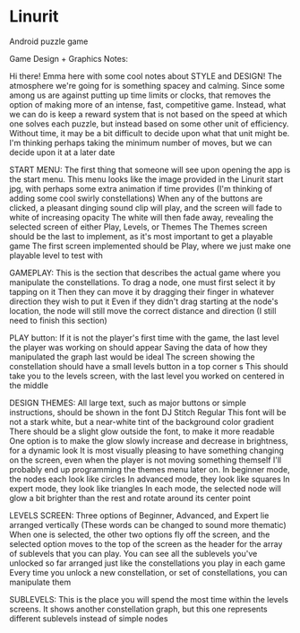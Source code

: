 # Linurit
Android puzzle game

Game Design + Graphics Notes:

Hi there! Emma here with some cool notes about STYLE and DESIGN!
The atmosphere we're going for is something spacey and calming.
Since some among us are against putting up time limits or clocks,
that removes the option of making more of an intense, fast, competitive game.
Instead, what we can do is keep a reward system that is not based on the speed at which
one solves each puzzle, but instead based on some other unit of efficiency.
Without time, it may be a bit difficult to decide upon what that unit might be.
I'm thinking perhaps taking the minimum number of moves, but we can decide upon it at a later date

START MENU:
The first thing that someone will see upon opening the app is the start menu.
This menu looks like the image provided in the Linurit start jpg, with perhaps some extra animation if time provides
(I'm thinking of adding some cool swirly constellations)
When any of the buttons are clicked, a pleasant dinging sound clip will play, and the screen will fade to white of increasing opacity
The white will then fade away, revealing the selected screen of either Play, Levels, or Themes
The Themes screen should be the last to implement, as it's most important to get a playable game
The first screen implemented should be Play, where we just make one playable level to test with

GAMEPLAY:
This is the section that describes the actual game where you manipulate the constellations.
To drag a node, one must first select it by tapping on it
Then they can move it by dragging their finger in whatever direction they wish to put it
Even if they didn't drag starting at the node's location, the node will still move the correct distance and direction
(I still need to finish this section)


PLAY button:
If it is not the player's first time with the game, the last level the player was working on should appear
Saving the data of how they manipulated the graph last would be ideal
The screen showing the constellation should have a small levels button in a top corner s
This should take you to the levels screen, with the last level you worked on centered in the middle


DESIGN THEMES:
All large text, such as major buttons or simple instructions, should be shown in the font DJ Stitch Regular
This font will be not a stark white, but a near-white tint of the background color gradient
There should be a slight glow outside the font, to make it more readable
One option is to make the glow slowly increase and decrease in brightness, for a dynamic look
It is most visually pleasing to have something changing on the screen, even when the player is not moving something themself
I'll probably end up programming the themes menu later on.
In beginner mode, the nodes each look like circles
In advanced mode, they look like squares
In expert mode, they look like triangles
In each mode, the selected node will glow a bit brighter than the rest and rotate around its center point



LEVELS SCREEN:
Three options of Beginner, Advanced, and Expert lie arranged vertically (These words can be changed to sound more thematic)
When one is selected, the other two options fly off the screen, and the selected option moves to the top of the screen 
as the header for the array of sublevels that you can play.
You can see all the sublevels you've unlocked so far arranged just like the constellations you play in each game
Every time you unlock a new constellation, or set of constellations, you can manipulate them

SUBLEVELS: This is the place you will spend the most time within the levels screens.
It shows another constellation graph, but this one represents different sublevels instead of simple nodes
